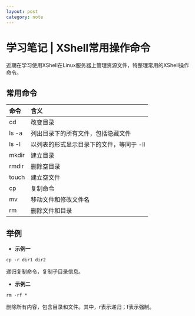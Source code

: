 ```yaml
---
layout: post
category: note
---
```


# 学习笔记 | XShell常用操作命令

近期在学习使用XShell在Linux服务器上管理资源文件，特整理常用的XShell操作命令。

## 常用命令

| 命令 | 含义 | 
| :---| :---|
| cd | 改变目录 |
| ls  -a | 列出目录下的所有文件，包括隐藏文件 |
| ls -l | 以列表的形式显示目录下的文件，等同于 -ll |
| mkdir | 建立目录 |
| rmdir | 删除空目录 |
| touch | 建立空文件 |
| cp | 复制命令|
| mv | 移动文件和修改文件名 |
| rm | 删除文件和目录 |

## 举例

- **示例一**

```
cp -r dir1 dir2

```

递归复制命令，复制子目录信息。

- **示例二**

```
rm -rf *

```

删除所有内容，包含目录和文件。其中，r表示递归；f表示强制。

